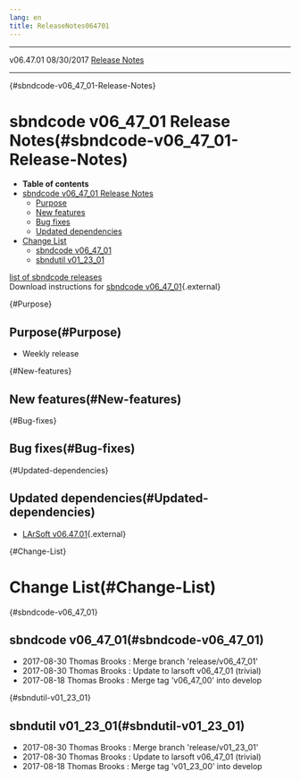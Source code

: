 ```yaml
---
lang: en
title: ReleaseNotes064701
---
```


  ----------- ------------ -- -- ------------------------------------------------------
  v06.47.01   08/30/2017         [Release Notes](ReleaseNotes064701.html)
  ----------- ------------ -- -- ------------------------------------------------------

{#sbndcode-v06_47_01-Release-Notes}

sbndcode v06\_47\_01 Release Notes(#sbndcode-v06_47_01-Release-Notes)
======================================================================================

-   **Table of contents**
-   [sbndcode v06\_47\_01 Release
    Notes](#sbndcode-v06_47_01-Release-Notes)
    -   [Purpose](#Purpose)
    -   [New features](#New-features)
    -   [Bug fixes](#Bug-fixes)
    -   [Updated dependencies](#Updated-dependencies)
-   [Change List](#Change-List)
    -   [sbndcode v06\_47\_01](#sbndcode-v06_47_01)
    -   [sbndutil v01\_23\_01](#sbndutil-v01_23_01)

[list of sbndcode
releases](List_of_SBND_code_releases.html)\
Download instructions for [sbndcode
v06\_47\_01](http://scisoft.fnal.gov/scisoft/bundles/sbnd/v06_47_01/sbndcode-v06_47_01.html){.external}

{#Purpose}

Purpose(#Purpose)
----------------------------------

-   Weekly release

{#New-features}

New features(#New-features)
--------------------------------------------

{#Bug-fixes}

Bug fixes(#Bug-fixes)
--------------------------------------

{#Updated-dependencies}

Updated dependencies(#Updated-dependencies)
------------------------------------------------------------

-   [LArSoft
    v06.47.01](https://cdcvs.fnal.gov/redmine/projects/larsoft/wiki/ReleaseNotes064701){.external}

{#Change-List}

Change List(#Change-List)
==========================================

{#sbndcode-v06_47_01}

sbndcode v06\_47\_01(#sbndcode-v06_47_01)
----------------------------------------------------------

-   2017-08-30 Thomas Brooks : Merge branch \'release/v06\_47\_01\'
-   2017-08-30 Thomas Brooks : Update to larsoft v06\_47\_01 (trivial)
-   2017-08-18 Thomas Brooks : Merge tag \'v06\_47\_00\' into develop

{#sbndutil-v01_23_01}

sbndutil v01\_23\_01(#sbndutil-v01_23_01)
----------------------------------------------------------

-   2017-08-30 Thomas Brooks : Merge branch \'release/v01\_23\_01\'
-   2017-08-30 Thomas Brooks : Update to larsoft v06\_47\_01 (trivial)
-   2017-08-18 Thomas Brooks : Merge tag \'v01\_23\_00\' into develop
